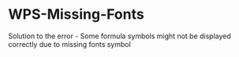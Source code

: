 # WPS-Missing-Fonts
Solution to the error - Some formula symbols might not be displayed correctly due to missing fonts symbol
